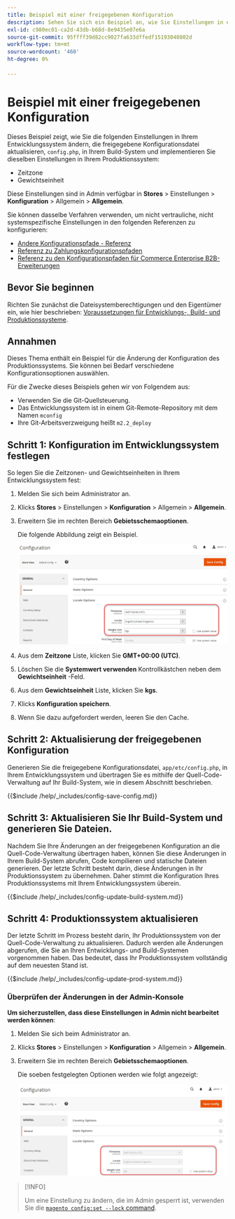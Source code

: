 ```yaml
---
title: Beispiel mit einer freigegebenen Konfiguration
description: Sehen Sie sich ein Beispiel an, wie Sie Einstellungen in einem Entwicklungssystem mit einer freigegebenen Konfigurationsdatei ändern.
exl-id: c980ec01-ca2d-43db-b68d-8e9435e07e6a
source-git-commit: 95ffff39d82cc9027fa633dffedf15193040802d
workflow-type: tm+mt
source-wordcount: '460'
ht-degree: 0%

---
```


# Beispiel mit einer freigegebenen Konfiguration

Dieses Beispiel zeigt, wie Sie die folgenden Einstellungen in Ihrem Entwicklungssystem ändern, die freigegebene Konfigurationsdatei aktualisieren, `config.php`, in Ihrem Build-System und implementieren Sie dieselben Einstellungen in Ihrem Produktionssystem:

- Zeitzone
- Gewichtseinheit

Diese Einstellungen sind in Admin verfügbar in **Stores** > Einstellungen > **Konfiguration** > Allgemein > **Allgemein**.

Sie können dasselbe Verfahren verwenden, um nicht vertrauliche, nicht systemspezifische Einstellungen in den folgenden Referenzen zu konfigurieren:

- [Andere Konfigurationspfade - Referenz](../reference/config-reference-general.md)
- [Referenz zu Zahlungskonfigurationspfaden](../reference/config-reference-payment.md)
- [Referenz zu den Konfigurationspfaden für Commerce Enterprise B2B-Erweiterungen](../reference/config-reference-b2b.md)

## Bevor Sie beginnen

Richten Sie zunächst die Dateisystemberechtigungen und den Eigentümer ein, wie hier beschrieben: [Voraussetzungen für Entwicklungs-, Build- und Produktionssysteme](../deployment/prerequisites.md).

## Annahmen

Dieses Thema enthält ein Beispiel für die Änderung der Konfiguration des Produktionssystems. Sie können bei Bedarf verschiedene Konfigurationsoptionen auswählen.

Für die Zwecke dieses Beispiels gehen wir von Folgendem aus:

- Verwenden Sie die Git-Quellsteuerung.
- Das Entwicklungssystem ist in einem Git-Remote-Repository mit dem Namen `mconfig`
- Ihre Git-Arbeitsverzweigung heißt `m2.2_deploy`

## Schritt 1: Konfiguration im Entwicklungssystem festlegen

So legen Sie die Zeitzonen- und Gewichtseinheiten in Ihrem Entwicklungssystem fest:

1. Melden Sie sich beim Administrator an.
1. Klicks **Stores** > Einstellungen > **Konfiguration** > Allgemein > **Allgemein**.
1. Erweitern Sie im rechten Bereich **Gebietsschemaoptionen**.

   Die folgende Abbildung zeigt ein Beispiel.

   ![Festlegen von Gebietsschemaoptionen im Entwicklungssystem](../../assets/configuration/split-deploy-set-locale.png)

1. Aus dem **Zeitzone** Liste, klicken Sie **GMT+00:00 (UTC)**.
1. Löschen Sie die **Systemwert verwenden** Kontrollkästchen neben dem **Gewichtseinheit** -Feld.
1. Aus dem **Gewichtseinheit** Liste, klicken Sie **kgs**.
1. Klicks **Konfiguration speichern**.
1. Wenn Sie dazu aufgefordert werden, leeren Sie den Cache.

## Schritt 2: Aktualisierung der freigegebenen Konfiguration

Generieren Sie die freigegebene Konfigurationsdatei, `app/etc/config.php`, in Ihrem Entwicklungssystem und übertragen Sie es mithilfe der Quell-Code-Verwaltung auf Ihr Build-System, wie in diesem Abschnitt beschrieben.

{{$include /help/_includes/config-save-config.md}}

## Schritt 3: Aktualisieren Sie Ihr Build-System und generieren Sie Dateien.

Nachdem Sie Ihre Änderungen an der freigegebenen Konfiguration an die Quell-Code-Verwaltung übertragen haben, können Sie diese Änderungen in Ihrem Build-System abrufen, Code kompilieren und statische Dateien generieren. Der letzte Schritt besteht darin, diese Änderungen in Ihr Produktionssystem zu übernehmen. Daher stimmt die Konfiguration Ihres Produktionssystems mit Ihrem Entwicklungssystem überein.

{{$include /help/_includes/config-update-build-system.md}}

## Schritt 4: Produktionssystem aktualisieren

Der letzte Schritt im Prozess besteht darin, Ihr Produktionssystem von der Quell-Code-Verwaltung zu aktualisieren. Dadurch werden alle Änderungen abgerufen, die Sie an Ihren Entwicklungs- und Build-Systemen vorgenommen haben. Das bedeutet, dass Ihr Produktionssystem vollständig auf dem neuesten Stand ist.

{{$include /help/_includes/config-update-prod-system.md}}

### Überprüfen der Änderungen in der Admin-Konsole

**Um sicherzustellen, dass diese Einstellungen in Admin nicht bearbeitet werden können**:

1. Melden Sie sich beim Administrator an.
1. Klicks **Stores** > Einstellungen > **Konfiguration** > Allgemein > **Allgemein**.
1. Erweitern Sie im rechten Bereich **Gebietsschemaoptionen**.

   Die soeben festgelegten Optionen werden wie folgt angezeigt:

   ![Konfigurationsoptionen sind in Admin nicht bearbeitbar](../../assets/configuration/split-deploy-not-editable.png)

>[!INFO]
>
>Um eine Einstellung zu ändern, die im Admin gesperrt ist, verwenden Sie die [`magento config:set --lock` command](../cli/set-configuration-values.md).
